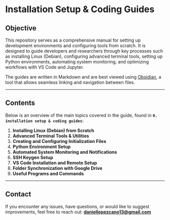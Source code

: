 # Installation Setup & Coding Guides

## **Objective**
This repository serves as a comprehensive manual for setting up development environments and configuring tools from scratch. It is designed to guide developers and researchers through key processes such as installing Linux (Debian), configuring advanced terminal tools, setting up Python environments, automating system monitoring, and optimizing workflows with VS Code and Jupyter.

The guides are written in Markdown and are best viewed using [Obsidian](https://obsidian.md), a tool that allows seamless linking and navigation between files.

---
## **Contents**
Below is an overview of the main topics covered in the guide, found in **`0. installation setup & coding guides`**:

1. **Installing Linux (Debian) from Scratch** 
2. **Advanced Terminal Tools & Utilities**  
3. **Creating and Configuring Initialization Files**  
4. **Python Environment Setup**  
5. **Automated System Monitoring and Notifications**  
6. **SSH Keygen Setup**  
7. **VS Code Installation and Remote Setup**
8. **Folder Synchronization with Google Drive**  
9. **Useful Programs and Commands**

---
## **Contact**
If you encounter any issues, have questions, or would like to suggest improvements, feel free to reach out:  **daniellopezcano13@gmail.com**